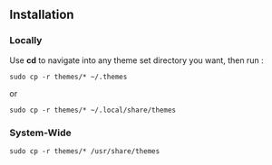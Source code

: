 ## Installation 

### Locally

Use **cd** to navigate into any theme set directory you want, then run :
```
sudo cp -r themes/* ~/.themes
```
or 

```
sudo cp -r themes/* ~/.local/share/themes
```

### System-Wide

```
sudo cp -r themes/* /usr/share/themes
```

